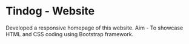 # Tindog - Website
Developed a responsive homepage of this website. Aim - To showcase HTML and CSS coding using Bootstrap framework.
